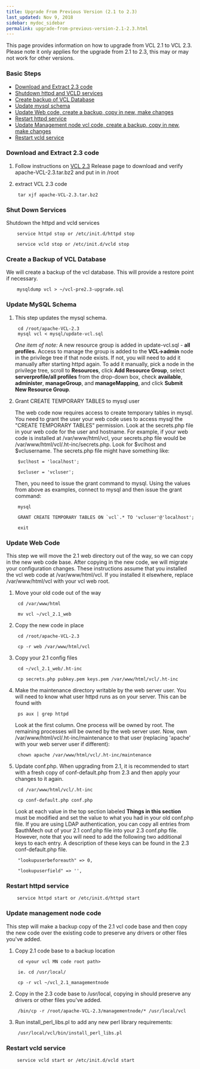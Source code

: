 ```yaml
---
title: Upgrade From Previous Version (2.1 to 2.3)
last_updated: Nov 9, 2018
sidebar: mydoc_sidebar
permalink: upgrade-from-previous-version-2.1-2.3.html
---
```


This page provides information on how to upgrade from VCL 2.1 to VCL 2.3. Please note it only applies for the upgrade from 2.1 to 2.3, this may or may not work for other versions.

### Basic Steps

* [Download and Extract 2.3 code](#download-and-extract-23-code)
* [Shutdown httpd and VCLD services](#shut-down-services)
* [Create backup of VCL Database](#create-a-backup-of-vcl-database)
* [Update mysql schema](#update-mysql-schema)
* [Update Web code, create a backup, copy in new, make changes](#update-web-code)
* [Restart httpd service](#restart-httpd-service)
* [Update Management node vcl code, create a backup, copy in new, make changes](#update-management-node-code)
* [Restart vcld service](#restart-vcld-service)

### Download and Extract 2.3 code


1. Follow instructions on [VCL 2.3](vcl-2.3.html) Release page to download and verify apache-VCL-2.3.tar.bz2 and put in in /root
2. extract VCL 2.3 code

        tar xjf apache-VCL-2.3.tar.bz2

### Shut Down Services

Shutdown the httpd and vcld services

        service httpd stop or /etc/init.d/httpd stop

        service vcld stop or /etc/init.d/vcld stop

### Create a Backup of VCL Database

We will create a backup of the vcl database. This will provide a restore point if necessary.

        mysqldump vcl > ~/vcl-pre2.3-upgrade.sql

### Update MySQL Schema

1. This step updates the mysql schema.

        cd /root/apache-VCL-2.3
        mysql vcl < mysql/update-vcl.sql

    *One item of note:* A new resource group is added in update-vcl.sql - **all profiles.** Access to manage the group is added to the **VCL->admin** node in the privilege tree if that node exists. If not, you will need to add it manually after starting httpd again. To add it manually, pick a node in the privilege tree, scroll to **Resources**, click **Add Resource Group**, select **serverprofile/all profiles** from the drop-down box, check **available**, **administer**, **manageGroup**, and **manageMapping**, and click **Submit New Resource Group**.

2. Grant CREATE TEMPORARY TABLES to mysql user

    The web code now requires access to create temporary tables in mysql. You need to grant the user your web code uses to access mysql the "CREATE TEMPORARY TABLES" permission. Look at the secrets.php file in your web code for the user and hostname. For example, if your web code is installed at /var/www/html/vcl, your secrets.php file would be /var/www/html/vcl/.ht-inc/secrets.php. Look for $vclhost and $vclusername. The secrets.php file might have something like:

        $vclhost = 'localhost';

        $vcluser = 'vcluser';

    Then, you need to issue the grant command to mysql. Using the values from above as examples, connect to mysql and then issue the grant command:

        mysql

        GRANT CREATE TEMPORARY TABLES ON `vcl`.* TO 'vcluser'@'localhost';

        exit

### Update Web Code

This step we will move the 2.1 web directory out of the way, so we can copy in the new web code base. After copying in the new code, we will migrate your configuration changes. These instructions assume that you installed the vcl web code at /var/www/html/vcl. If you installed it elsewhere, replace /var/www/html/vcl with your vcl web root.

1. Move your old code out of the way

        cd /var/www/html

        mv vcl ~/vcl_2.1_web

2. Copy the new code in place

        cd /root/apache-VCL-2.3

        cp -r web /var/www/html/vcl

3. Copy your 2.1 config files

        cd ~/vcl_2.1_web/.ht-inc

        cp secrets.php pubkey.pem keys.pem /var/www/html/vcl/.ht-inc

4. Make the maintenance directory writable by the web server user. You will need to know what user httpd runs as on your server. This can be found with

        ps aux | grep httpd

    Look at the first column. One process will be owned by root. The remaining processes will be owned by the web server user. Now, own /var/www/html/vcl/.ht-inc/maintenance to that user (replacing 'apache' with your web server user if different):

        chown apache /var/www/html/vcl/.ht-inc/maintenance

5. Update conf.php. When upgrading from 2.1, it is recommended to start with a fresh copy of conf-default.php from 2.3 and then apply your changes to it again.

        cd /var/www/html/vcl/.ht-inc

        cp conf-default.php conf.php

    Look at each value in the top section labeled **Things in this section** must be modified and set the value to what you had in your old conf.php file. If you are using LDAP authentication, you can copy all entries from $authMech out of your 2.1 conf.php file into your 2.3 conf.php file. However, note that you will need to add the following two additional keys to each entry. A description of these keys can be found in the 2.3 conf-default.php file.

        "lookupuserbeforeauth" => 0,

        "lookupuserfield" => '',

### Restart httpd service

        service httpd start or /etc/init.d/httpd start

### Update management node code

This step will make a backup copy of the 2.1 vcl code base and then copy the new code over the existing code to preserve any drivers or other files you've added.

1. Copy 2.1 code base to a backup location

        cd <your vcl MN code root path>

        ie. cd /usr/local/

        cp -r vcl ~/vcl_2.1_managementnode

2. Copy in the 2.3 code base to /usr/local, copying in should preserve any drivers or other files you've added.

        /bin/cp -r /root/apache-VCL-2.3/managementnode/* /usr/local/vcl

3. Run install_perl_libs.pl to add any new perl library requirements:

        /usr/local/vcl/bin/install_perl_libs.pl

### Restart vcld service

        service vcld start or /etc/init.d/vcld start
